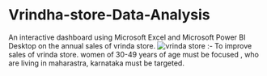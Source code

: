 # Vrindha-store-Data-Analysis
An interactive dashboard using Microsoft Excel and Microsoft Power BI Desktop on the annual sales of vrinda store.
![vrinda store ](https://github.com/Shravani-26/Vrindha-store-Data-Analysis/assets/140944467/8ff25927-c5f4-4ac5-94de-4f4db392f007)
:- To improve sales of vrinda store. women of 30-49 years of age must be focused , who are living in maharastra, karnataka must be targeted.
